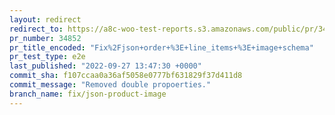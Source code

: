 ```yaml
---
layout: redirect
redirect_to: https://a8c-woo-test-reports.s3.amazonaws.com/public/pr/34852/e2e/index.html
pr_number: 34852
pr_title_encoded: "Fix%2Fjson+order+%3E+line_items+%3E+image+schema"
pr_test_type: e2e
last_published: "2022-09-27 13:47:30 +0000"
commit_sha: f107ccaa0a36af5058e0777bf631829f37d411d8
commit_message: "Removed double propoerties."
branch_name: fix/json-product-image
---
```

